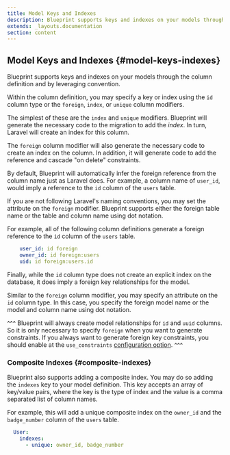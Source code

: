 ```yaml
---
title: Model Keys and Indexes
description: Blueprint supports keys and indexes on your models through the column definition and by leveraging convention.
extends: _layouts.documentation
section: content
---
```

## Model Keys and Indexes {#model-keys-indexes}
Blueprint supports keys and indexes on your models through the column definition and by leveraging convention.

Within the column definition, you may specify a key or index using the `id` column type or the `foreign`, `index`, or `unique` column modifiers.

The simplest of these are the `index` and `unique` modifiers. Blueprint will generate the necessary code to the migration to add the _index_. In turn, Laravel will create an index for this column.

The `foreign` column modifier will also generate the necessary code to create an index on the column. In addition, it will generate code to add the reference and cascade "on delete" constraints.

By default, Blueprint will automatically infer the foreign reference from the column name just as Laravel does. For example, a column name of `user_id`, would imply a reference to the `id` column of the `users` table.

If you are not following Laravel's naming conventions, you may set the attribute on the `foreign` modifier. Blueprint supports either the foreign table name or the table and column name using dot notation.

For example, all of the following column definitions generate a foreign reference to the `id` column of the `users` table.

```yaml
    user_id: id foreign
    owner_id: id foreign:users
    uid: id foreign:users.id
```

Finally, while the `id` column type does not create an explicit index on the database, it does imply a foreign key relationships for the model.

Similar to the `foreign` column modifier, you may specify an attribute on the `id` column type. In this case, you specify the foreign model name or the model and column name using dot notation.

^^^
Blueprint will always create model relationships for `id` and `uuid` columns. So it is only necessary to specify `foreign` when you want to generate constraints. If you always want to generate foreign key constraints, you should enable at the `use_constraints` [configuration option](/docs/advanced-configuration).
^^^


### Composite Indexes {#composite-indexes}
Blueprint also supports adding a composite index. You may do so adding the `indexes` key to your model definition. This key accepts an array of key/value pairs, where the key is the type of index and the value is a comma separated list of column names. 

For example, this will add a unique composite index on the `owner_id` and the `badge_number` column of the `users` table.

```yaml
  User:
    indexes:
      - unique: owner_id, badge_number
```
